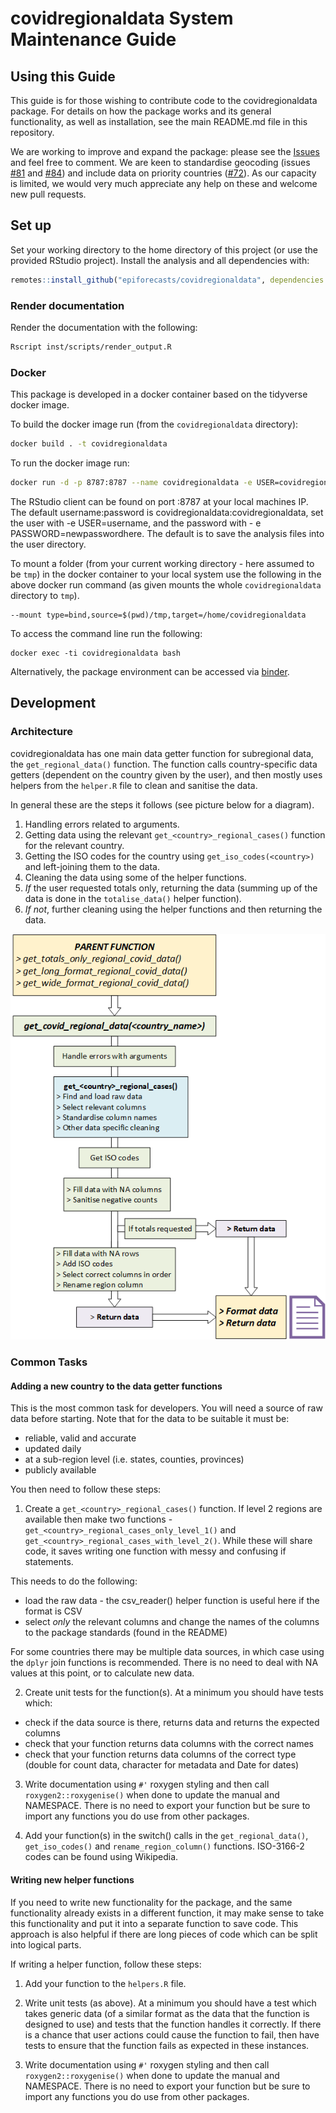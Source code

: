 # covidregionaldata System Maintenance Guide

## Using this Guide
This guide is for those wishing to contribute code to the covidregionaldata package. For details on how the package works and its general functionality, as well as installation, see the main README.md file in this repository. 

We are working to improve and expand the package: please see the [Issues](https://github.com/epiforecasts/covidregionaldata/issues) and feel free to comment. We are keen to standardise geocoding (issues [#81](https://github.com/epiforecasts/covidregionaldata/issues/81) and [#84](https://github.com/epiforecasts/covidregionaldata/issues/84)) and include data on priority countries ([#72](https://github.com/epiforecasts/covidregionaldata/issues/72)). As our capacity is limited, we would very much appreciate any help on these and welcome new pull requests.

## Set up
Set your working directory to the home directory of this project (or use the provided RStudio project). Install the analysis and all dependencies with:
```r
remotes::install_github("epiforecasts/covidregionaldata", dependencies = TRUE)
```

### Render documentation
Render the documentation with the following:
```bash
Rscript inst/scripts/render_output.R
```

### Docker
This package is developed in a docker container based on the tidyverse docker image.

To build the docker image run (from the `covidregionaldata` directory):
```bash
docker build . -t covidregionaldata
```

To run the docker image run:
```bash
docker run -d -p 8787:8787 --name covidregionaldata -e USER=covidregionaldata -e PASSWORD=covidregionaldata covidregionaldata
```

The RStudio client can be found on port :8787 at your local machines IP. The default username:password is covidregionaldata:covidregionaldata, set the user with -e USER=username, and the password with - e PASSWORD=newpasswordhere. The default is to save the analysis files into the user directory.

To mount a folder (from your current working directory - here assumed to be `tmp`) in the docker container to your local system use the following in the above docker run command (as given mounts the whole `covidregionaldata` directory to `tmp`).

```{bash, eval = FALSE}
--mount type=bind,source=$(pwd)/tmp,target=/home/covidregionaldata
```

To access the command line run the following:
```{bash, eval = FALSE}
docker exec -ti covidregionaldata bash
```

Alternatively, the package environment can be accessed via [binder](https://mybinder.org/v2/gh/epiforecasts/covidregionaldata/master?urlpath=rstudio).

## Development
### Architecture
covidregionaldata has one main data getter function for subregional data, the `get_regional_data()` function. The function calls country-specific data getters (dependent on the country given by the user), and then mostly uses helpers from the `helper.R` file to clean and sanitise the data. 

In general these are the steps it follows (see picture below for a diagram).

1. Handling errors related to arguments.
2. Getting data using the relevant `get_<country>_regional_cases()` function for the relevant country.
3. Getting the ISO codes for the country using `get_iso_codes(<country>)` and left-joining them to the data.
4. Cleaning the data using some of the helper functions.
5. _If_ the user requested totals only, returning the data (summing up of the data is done in the `totalise_data()` helper function).
6. _If not_, further cleaning using the helper functions and then returning the data.

<p align="center">
  <img src="architecture_main.png" alt="architecture"/>
</p>

### Common Tasks
#### **Adding a new country to the data getter functions**
This is the most common task for developers. You will need a source of raw data before starting. Note that for the data to be suitable it must be:

+ reliable, valid and accurate 
+ updated daily
+ at a sub-region level (i.e. states, counties, provinces)
+ publicly available

You then need to follow these steps:

1. Create a `get_<country>_regional_cases()` function. If level 2 regions are available then make two functions - `get_<country>_regional_cases_only_level_1()` and `get_<country>_regional_cases_with_level_2()`. While these will share code, it saves writing one function with messy and confusing if statements.

This needs to do the following:
* load the raw data - the csv_reader() helper function is useful here if the format is CSV
* select *only* the relevant columns and change the names of the columns to the package standards (found in the README)

For some countries there may be multiple data sources, in which case using the `dplyr` join functions is recommended. There is no need to deal with NA values at this point, or to calculate new data.

2. Create unit tests for the function(s). At a minimum you should have tests which:
+ check if the data source is there, returns data and returns the expected columns
+ check that your function returns data columns with the correct names
+ check that your function returns data columns of the correct type (double for count data, character for metadata and Date for dates)

3. Write documentation using `#'` roxygen styling and then call `roxygen2::roxygenise()` when done to update the manual and NAMESPACE. There is no need to export your function but be sure to import any functions you do use from other packages.

4. Add your function(s) in the switch() calls in the `get_regional_data()`, `get_iso_codes()` and `rename_region_column()` functions. ISO-3166-2 codes can be found using Wikipedia.


#### **Writing new helper functions**
If you need to write new functionality for the package, and the same functionality already exists in a different function, it may make sense to take this functionality and put it into a separate function to save code. This approach is also helpful if there are long pieces of code which can be split into logical parts. 

If writing a helper function, follow these steps:

1. Add your function to the `helpers.R` file. 

2. Write unit tests (as above). At a minimum you should have a test which takes generic data (of a similar format as the data that the function is designed to use) and tests that the function handles it correctly. If there is a chance that user actions could cause the function to fail, then have tests to ensure that the function fails as expected in these instances.

3. Write documentation using `#'` roxygen styling and then call `roxygen2::roxygenise()` when done to update the manual and NAMESPACE. There is no need to export your function but be sure to import any functions you do use from other packages.